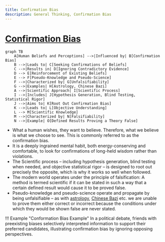 ```yaml
---
title: Confirmation Bias 
description: General Thinking, Confirmation Bias
---
```

# [Confirmation Bias](https://en.wikipedia.org/wiki/Confirmation_bias#:~:text=Confirmation%20bias%20is%20the%20tendency,one's%20prior%20beliefs%20or%20values.)

```mermaid
graph TB
    A[Human Beliefs and Perceptions] -->|Influenced by| B[Confirmation Bias]
    B -->|Leads to| C[Seeking Confirmations of Beliefs]
    C -->|Results in| D[Ignoring Contradictory Evidence]
    D --> E[Reinforcement of Existing Beliefs]
    E --> F[Pseudo-Knowledge and Pseudo-Science]
    F -->|Characterized by| G[Unfalsifiability]
    G -->|Examples| H[Astrology, Chinese Bazi]
    A -->|Scientific Approach| I[Scientific Process]
    I -->|Includes| J[Hypothesis Generation, Blind Testing, Statistical Rigor]
    J -->|Aims to| K[Root Out Confirmation Bias]
    K -->|Leads to| L[Objective Understanding]
    L --> M[Scientific Knowledge]
    M -->|Characterized by| N[Falsifiability]
    N -->|Example| O[Defined Results Proving a Theory False]
```

- What a human wishes, they want to believe. Therefore, what we believe is what we choose to see. This is commonly referred to as the confirmation bias. 
- It is a deeply ingrained mental habit, both energy-conserving and comfortable, to look for confirmations of long-held wisdom rather than violations. 
- The Scientific process – including hypothesis generation, blind testing when needed, and objective statistical rigor – is designed to root out precisely the opposite, which is why it works so well when followed.
- The modern world operates under the principle of falsification: A method is termed scientific if it can be stated in such a way that a certain defined result would cause it to be proved false. 
- Pseudo-knowledge and pseudo-science operate and propagate by being unfalsifiable – as with [astrology](https://en.wikipedia.org/wiki/Horoscope), [Chinese Bazi](https://en.wikipedia.org/wiki/Four_Pillars_of_Destiny) etc. we are unable to prove them either correct or incorrect because the conditions under which they would be shown false are never stated.

!!! Example "Conformation Bias Example"
    In a political debate, friends with preexisting biases selectively interpreted information to support their preferred candidates, illustrating confirmation bias by ignoring opposing perspectives.